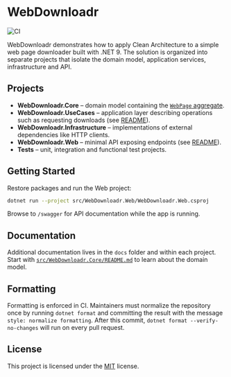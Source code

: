 # WebDownloadr
![CI](https://github.com/beriniwlew/webdownloadr/actions/workflows/ci.yml/badge.svg?branch=main)

WebDownloadr demonstrates how to apply Clean Architecture to a simple web page downloader built with .NET 9. The solution is organized into separate projects that isolate the domain model, application services, infrastructure and API.

## Projects

- **WebDownloadr.Core** – domain model containing the [`WebPage` aggregate](src/WebDownloadr.Core/WebPageAggregate/README.md).
- **WebDownloadr.UseCases** – application layer describing operations such as requesting downloads (see [README](src/WebDownloadr.UseCases/README.md)).
- **WebDownloadr.Infrastructure** – implementations of external dependencies like HTTP clients.
- **WebDownloadr.Web** – minimal API exposing endpoints (see [README](src/WebDownloadr.Web/README.md)).
- **Tests** – unit, integration and functional test projects.

## Getting Started

Restore packages and run the Web project:

```bash
dotnet run --project src/WebDownloadr.Web/WebDownloadr.Web.csproj
```

Browse to `/swagger` for API documentation while the app is running.

## Documentation

Additional documentation lives in the `docs` folder and within each project. Start with [`src/WebDownloadr.Core/README.md`](src/WebDownloadr.Core/README.md) to learn about the domain model.

## Formatting

Formatting is enforced in CI. Maintainers must normalize the repository once by running `dotnet format` and committing the result with the message `style: normalize formatting`. After this commit, `dotnet format --verify-no-changes` will run on every pull request.

## License

This project is licensed under the [MIT](LICENSE) license.

